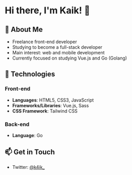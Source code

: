 # Hi there, I'm Kaik! 👋

## 🌱 About Me
- Freelance front-end developer
- Studying to become a full-stack developer
- Main interest: web and mobile development
- Currently focused on studying Vue.js and Go (Golang)

## 🚀 Technologies
### Front-end
- **Languages**: HTML5, CSS3, JavaScript
- **Frameworks/Libraries**: Vue.js, Sass
- **CSS Framework**: Tailwind CSS

### Back-end
- **Language**: Go

## 📫 Get in Touch
- Twitter: [@k4ik_](https://twitter.com/k4ik_)
